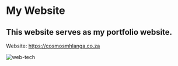 # My Website

## This website serves as my portfolio  website.

Website: https://cosmosmhlanga.co.za

![web-tech](https://github.com/codewithcosmos/my-website/assets/163349688/85ea824e-5796-4d97-b18e-c5c1db2478ad)

